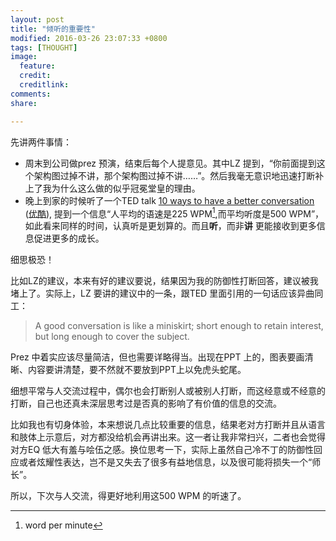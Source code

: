 ```yaml
---
layout: post
title: "倾听的重要性"
modified: 2016-03-26 23:07:33 +0800
tags: [THOUGHT]
image:
  feature: 
  credit: 
  creditlink: 
comments: 
share: 

---
```


先讲两件事情：

- 周末到公司做prez 预演，结束后每个人提意见。其中LZ 提到，“你前面提到这个架构图过掉不讲，那个架构图过掉不讲……”。然后我毫无意识地迅速打断补上了我为什么这么做的似乎冠冕堂皇的理由。
- 晚上到家的时候听了一个TED talk [10 ways to have a better conversation][10Ways] ([优酷]), 提到一个信息“人平均的语速是225 WPM[^WPM],而平均听度是500 WPM”，如此看来同样的时间，认真听是更划算的。而且**听**，而非**讲** 更能接收到更多信息促进更多的成长。

细思极恐！

比如LZ的建议，本来有好的建议要说，结果因为我的防御性打断回答，建议被我堵上了。实际上，LZ 要讲的建议中的一条，跟TED 里面引用的一句话应该异曲同工：

> A good conversation is like a miniskirt; short enough to retain interest, but long enough to cover the subject. 

Prez 中着实应该尽量简洁，但也需要详略得当。出现在PPT 上的，图表要画清晰、内容要讲清楚，要不然就不要放到PPT上以免虎头蛇尾。

细想平常与人交流过程中，偶尔也会打断别人或被别人打断，而这经意或不经意的打断，自己也还真未深层思考过是否真的影响了有价值的信息的交流。

比如我也有切身体验，本来想说几点比较重要的信息，结果老对方打断并且从语言和肢体上示意后，对方都没给机会再讲出来。这一者让我非常扫兴，二者也会觉得对方EQ 低大有羞与哙伍之感。换位思考一下，实际上虽然自己冷不丁的防御性回应或者炫耀性表达，岂不是又失去了很多有益地信息，以及很可能将损失一个“师长”。

所以，下次与人交流，得更好地利用这500 WPM 的听速了。


[10Ways]: https://www.ted.com/talks/celeste_headlee_10_ways_to_have_a_better_conversation?language=en
[优酷]: http://v.youku.com/v_show/id_XMTUxMDU3MDA4OA==.html?from=s1.8-1-1.2

[^WPM]: word per minute